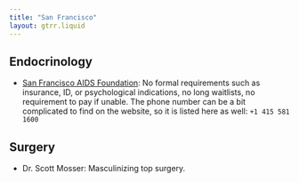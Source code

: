 ```yaml
---
title: "San Francisco"
layout: gtrr.liquid
---
```

## Endocrinology
- [San Francisco AIDS Foundation](https://www.sfaf.org/services/sexual-health-and-testing/trans-health/): No formal requirements such as insurance, ID, or psychological indications, no long waitlists, no requirement to pay if unable. The phone number can be a bit complicated to find on the website, so it is listed here as well: `+1 415 581 1600`

## Surgery
- Dr. Scott Mosser: Masculinizing top surgery.
